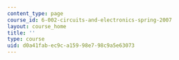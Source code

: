 ```yaml
---
content_type: page
course_id: 6-002-circuits-and-electronics-spring-2007
layout: course_home
title: ''
type: course
uid: d0a41fab-ec9c-a159-98e7-98c9a5e63073
---
```


